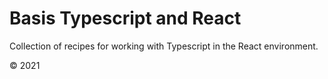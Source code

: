 # Basis Typescript and React

Collection of recipes for working with Typescript in the React environment.

© 2021 
